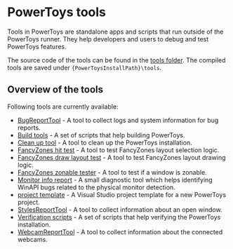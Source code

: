 # PowerToys tools

Tools in PowerToys are standalone apps and scripts that run outside of the PowerToys runner. They help developers and users to debug and test PowerToys features.

The source code of the tools can be found in the [tools folder](/tools). The compiled tools are saved under `{PowerToysInstallPath}\tools`.

## Overview of the tools

Following tools are currently available:

* [BugReportTool](bug-report-tool.md) - A tool to collect logs and system information for bug reports.
* [Build tools](build-tools.md) - A set of scripts that help building PowerToys.
* [Clean up tool](clean-up-tool.md) - A tool to clean up the PowerToys installation.
* [FancyZones hit test](fancyzones-hit-test.md) - A tool to test FancyZones layout selection logic.
* [FancyZones draw layout test](fancyzones-draw-layout-test.md) - A tool to test FancyZones layout drawing logic.
* [FancyZones zonable tester](fancyzones-zonable-tester.md) - A tool to test if a window is zonable.
* [Monitor info report](monitor-info-report.md) - A small diagnostic tool which helps identifying WinAPI bugs related to the physical monitor detection.
* [project template](/tools/project_template/README.md) - A Visual Studio project template for a new PowerToys project.
* [StylesReportTool](styles-report-tool.md) - A tool to collect information about an open window.
* [Verification scripts](verification-scripts.md) - A set of scripts that help verifying the PowerToys installation.
* [WebcamReportTool](webcam-report-tool.md) - A tool to collect information about the connected webcams.

